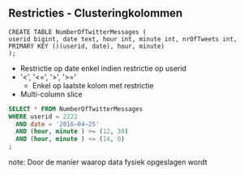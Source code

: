 ##  Restricties - Clusteringkolommen

```
CREATE TABLE NumberOfTwitterMessages (
userid bigint, date text, hour int, minute int, nrOfTweets int,
PRIMARY KEY ()(userid, date), hour, minute)
);
```

- Restrictie op date enkel indien restrictie op userid
- '<', '<=', '>', '>='
  - Enkel op laatste kolom met restrictie
- Multi-column slice

```SQL
SELECT * FROM NumberOfTwitterMessages
WHERE userid = 2222
  AND date = '2016−04−25'
  AND (hour, minute ) >= (12, 30)
  AND (hour, minute ) <= (14, 0)
;
```

note:
    Door de manier waarop data fysiek opgeslagen wordt
